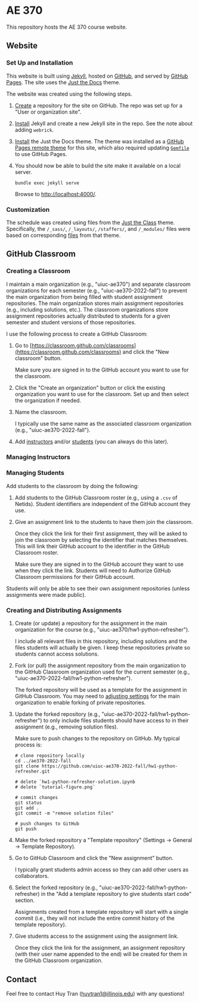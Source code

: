 # AE 370

This repository hosts the AE 370 course website.

## Website

### Set Up and Installation

This website is built using [Jekyll](https://jekyllrb.com/), hosted on [GitHub](https://github.com/), and served by [GitHub Pages](https://pages.github.com/). The site uses the [Just the Docs](https://just-the-docs.github.io/just-the-docs/) theme.

The website was created using the following steps.

1. [Create](https://pages.github.com/) a repository for the site on GitHub. The repo was set up for a "User or organization site".

1. [Install](https://jekyllrb.com/docs/) Jekyll and create a new Jekyll site in the repo. See the note about adding `webrick`.

1. [Install](https://just-the-docs.github.io/just-the-docs/) the Just the Docs theme. The theme was installed as a [GitHub Pages remote theme](https://just-the-docs.github.io/just-the-docs/#quick-start-use-as-a-github-pages-remote-theme) for this site, which also required updating [`Gemfile`](Gemfile) to use GitHub Pages.

1. You should now be able to build the site make it available on a local server.

    ```
    bundle exec jekyll serve
    ```

    Browse to [http://localhost:4000/](http://localhost:4000/).

### Customization

The schedule was created using files from the [Just the Class](https://kevinl.info/just-the-class/) theme. Specifically, the `/_sass/`, `/_layouts/`, `/staffers/`, and `/_modules/` files were based on corresponding [files](https://github.com/kevinlin1/just-the-class) from that theme.

## GitHub Classroom

### Creating a Classroom

I maintain a main organization (e.g., "uiuc-ae370") and separate classroom organizations for each semester (e.g., "uiuc-ae370-2022-fall") to prevent the main organization from being filled with student assignment repositories. The main organization stores main assignment repositories (e.g., including solutions, etc.). The classroom organizations store assignment repositories actually distributed to students for a given semester and student versions of those repositories.

I use the following process to create a GitHub Classroom:

1. Go to [https://classroom.github.com/classrooms](https://classroom.github.com/classrooms) and click the "New classroom" button.

    Make sure you are signed in to the GitHub account you want to use for the classroom.

1. Click the "Create an organization" button or click the existing organization you want to use for the classroom. Set up and then select the organization if needed.

1. Name the classroom.

    I typically use the same name as the associated classroom organization (e.g., "uiuc-ae370-2022-fall").

1. Add [instructors](#managing-instructors) and/or [students](#managing-students) (you can always do this later).

### Managing Instructors

### Managing Students

Add students to the classroom by doing the following:

1. Add students to the GitHub Classroom roster (e.g., using a `.csv` of Netids). Student identifiers are independent of the GitHub account they use.
1. Give an assignment link to the students to have them join the classroom.

    Once they click the link for their first assignment, they will be asked to join the classroom by selecting the identifier that matches themselves. This will link their GitHub account to the identifier in the GitHub Classroom roster.
    
    Make sure they are signed in to the GitHub account they want to use when they click the link. Students will need to Authorize GitHub Classroom permissions for their GitHub account.

Students will only be able to see their own assignment repositories (unless assignments were made public).

### Creating and Distributing Assignments

1. Create (or update) a repository for the assignment in the main organization for the course (e.g., "uiuc-ae370/hw1-python-refresher").

    I include all relevant files in this repository, including solutions and the files students will actually be given. I keep these repositories private so students cannot access solutions.

1. Fork (or pull) the assignment repository from the main organization to the GitHub Classroom organization used for the current semester (e.g., "uiuc-ae370-2022-fall/hw1-python-refresher").

    The forked repository will be used as a template for the assignment in GitHub Classroom. You may need to [adjusting settings](https://docs.github.com/en/organizations/managing-organization-settings/managing-the-forking-policy-for-your-organization) for the main organization to enable forking of private repositories.

1. Update the forked repository (e.g., "uiuc-ae370-2022-fall/hw1-python-refresher") to only include files students should have access to in their assignment (e.g., removing solution files).

    Make sure to push changes to the repository on GitHub. My typical process is:

    ```
    # clone repository locally
    cd ../ae370-2022-fall
    git clone https://github.com/uiuc-ae370-2022-fall/hw1-python-refresher.git

    # delete `hw1-python-refresher-solution.ipynb
    # delete `tutorial-figure.png`

    # commit changes
    git status
    git add .
    git commit -m "remove solution files"

    # push changes to GitHub
    git push
    ```

1. Make the forked repository a "Template repository" (Settings -> General -> Template Repository).
1. Go to GitHub Classroom and click the "New assignment" button.

    I typically grant students admin access so they can add other users as collaborators.

1. Select the forked repository (e.g., "uiuc-ae370-2022-fall/hw1-python-refresher) in the "Add a template repository to give students start code" section.

    Assignments created from a template repository will start with a single commit (i.e., they will not include the entire commit history of the template repository).

1. Give students access to the assignment using the assignment link.

    Once they click the link for the assignment, an assignment repository (with their user name appended to the end) will be created for them in the GitHub Classroom organization.

## Contact

Feel free to contact Huy Tran (huytran1@illinois.edu) with any questions!